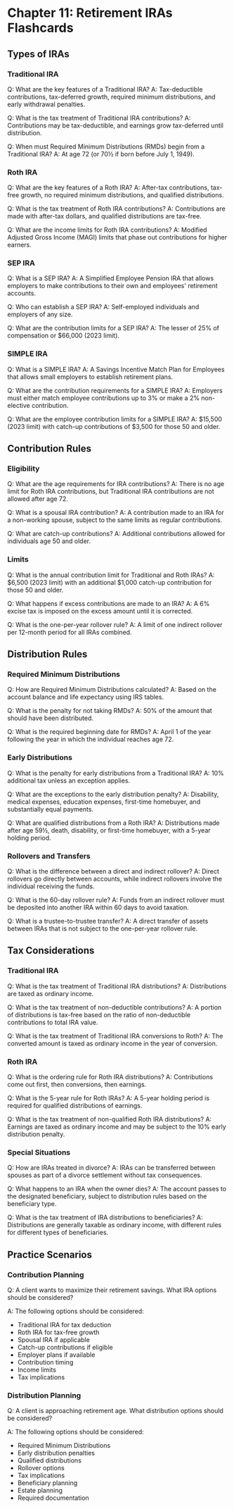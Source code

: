 # Chapter 11: Retirement IRAs Flashcards

## Types of IRAs

### Traditional IRA
Q: What are the key features of a Traditional IRA?
A: Tax-deductible contributions, tax-deferred growth, required minimum distributions, and early withdrawal penalties.

Q: What is the tax treatment of Traditional IRA contributions?
A: Contributions may be tax-deductible, and earnings grow tax-deferred until distribution.

Q: When must Required Minimum Distributions (RMDs) begin from a Traditional IRA?
A: At age 72 (or 70½ if born before July 1, 1949).

### Roth IRA
Q: What are the key features of a Roth IRA?
A: After-tax contributions, tax-free growth, no required minimum distributions, and qualified distributions.

Q: What is the tax treatment of Roth IRA contributions?
A: Contributions are made with after-tax dollars, and qualified distributions are tax-free.

Q: What are the income limits for Roth IRA contributions?
A: Modified Adjusted Gross Income (MAGI) limits that phase out contributions for higher earners.

### SEP IRA
Q: What is a SEP IRA?
A: A Simplified Employee Pension IRA that allows employers to make contributions to their own and employees' retirement accounts.

Q: Who can establish a SEP IRA?
A: Self-employed individuals and employers of any size.

Q: What are the contribution limits for a SEP IRA?
A: The lesser of 25% of compensation or $66,000 (2023 limit).

### SIMPLE IRA
Q: What is a SIMPLE IRA?
A: A Savings Incentive Match Plan for Employees that allows small employers to establish retirement plans.

Q: What are the contribution requirements for a SIMPLE IRA?
A: Employers must either match employee contributions up to 3% or make a 2% non-elective contribution.

Q: What are the employee contribution limits for a SIMPLE IRA?
A: $15,500 (2023 limit) with catch-up contributions of $3,500 for those 50 and older.

## Contribution Rules

### Eligibility
Q: What are the age requirements for IRA contributions?
A: There is no age limit for Roth IRA contributions, but Traditional IRA contributions are not allowed after age 72.

Q: What is a spousal IRA contribution?
A: A contribution made to an IRA for a non-working spouse, subject to the same limits as regular contributions.

Q: What are catch-up contributions?
A: Additional contributions allowed for individuals age 50 and older.

### Limits
Q: What is the annual contribution limit for Traditional and Roth IRAs?
A: $6,500 (2023 limit) with an additional $1,000 catch-up contribution for those 50 and older.

Q: What happens if excess contributions are made to an IRA?
A: A 6% excise tax is imposed on the excess amount until it is corrected.

Q: What is the one-per-year rollover rule?
A: A limit of one indirect rollover per 12-month period for all IRAs combined.

## Distribution Rules

### Required Minimum Distributions
Q: How are Required Minimum Distributions calculated?
A: Based on the account balance and life expectancy using IRS tables.

Q: What is the penalty for not taking RMDs?
A: 50% of the amount that should have been distributed.

Q: What is the required beginning date for RMDs?
A: April 1 of the year following the year in which the individual reaches age 72.

### Early Distributions
Q: What is the penalty for early distributions from a Traditional IRA?
A: 10% additional tax unless an exception applies.

Q: What are the exceptions to the early distribution penalty?
A: Disability, medical expenses, education expenses, first-time homebuyer, and substantially equal payments.

Q: What are qualified distributions from a Roth IRA?
A: Distributions made after age 59½, death, disability, or first-time homebuyer, with a 5-year holding period.

### Rollovers and Transfers
Q: What is the difference between a direct and indirect rollover?
A: Direct rollovers go directly between accounts, while indirect rollovers involve the individual receiving the funds.

Q: What is the 60-day rollover rule?
A: Funds from an indirect rollover must be deposited into another IRA within 60 days to avoid taxation.

Q: What is a trustee-to-trustee transfer?
A: A direct transfer of assets between IRAs that is not subject to the one-per-year rollover rule.

## Tax Considerations

### Traditional IRA
Q: What is the tax treatment of Traditional IRA distributions?
A: Distributions are taxed as ordinary income.

Q: What is the tax treatment of non-deductible contributions?
A: A portion of distributions is tax-free based on the ratio of non-deductible contributions to total IRA value.

Q: What is the tax treatment of Traditional IRA conversions to Roth?
A: The converted amount is taxed as ordinary income in the year of conversion.

### Roth IRA
Q: What is the ordering rule for Roth IRA distributions?
A: Contributions come out first, then conversions, then earnings.

Q: What is the 5-year rule for Roth IRAs?
A: A 5-year holding period is required for qualified distributions of earnings.

Q: What is the tax treatment of non-qualified Roth IRA distributions?
A: Earnings are taxed as ordinary income and may be subject to the 10% early distribution penalty.

### Special Situations
Q: How are IRAs treated in divorce?
A: IRAs can be transferred between spouses as part of a divorce settlement without tax consequences.

Q: What happens to an IRA when the owner dies?
A: The account passes to the designated beneficiary, subject to distribution rules based on the beneficiary type.

Q: What is the tax treatment of IRA distributions to beneficiaries?
A: Distributions are generally taxable as ordinary income, with different rules for different types of beneficiaries.

## Practice Scenarios

### Contribution Planning
Q: A client wants to maximize their retirement savings. What IRA options should be considered?

A: The following options should be considered:
- Traditional IRA for tax deduction
- Roth IRA for tax-free growth
- Spousal IRA if applicable
- Catch-up contributions if eligible
- Employer plans if available
- Contribution timing
- Income limits
- Tax implications

### Distribution Planning
Q: A client is approaching retirement age. What distribution options should be considered?

A: The following options should be considered:
- Required Minimum Distributions
- Early distribution penalties
- Qualified distributions
- Rollover options
- Tax implications
- Beneficiary planning
- Estate planning
- Required documentation 